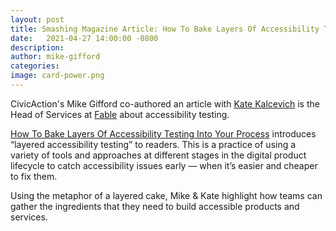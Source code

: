 ```yaml
---
layout: post
title: Smashing Magazine Article: How To Bake Layers Of Accessibility Testing Into Your Process
date:   2021-04-27 14:00:00 -0800
description: 
author: mike-gifford
categories: 
image: card-power.png
---
```


CivicAction's Mike Gifford co-authored an article with [Kate Kalcevich](https://twitter.com/katekalcevich) is the Head of Services at [Fable](https://makeitfable.com/) about accessibility testing. 

[How To Bake Layers Of Accessibility Testing Into Your Process](https://www.smashingmagazine.com/2021/04/bake-layers-accessibility-testing-process/) introduces “layered accessibility testing” to readers. This is a practice of using a variety of tools and approaches at different stages in the digital product lifecycle to catch accessibility issues early — when it’s easier and cheaper to fix them.

Using the metaphor of a layered cake, Mike & Kate highlight how teams can gather the ingredients that they need to build accessible products and services. 

